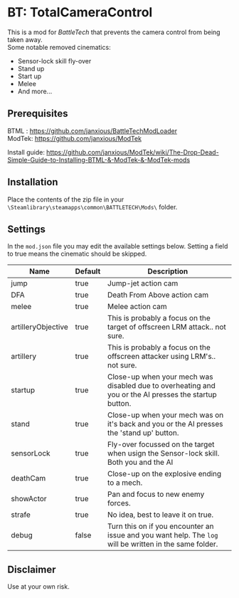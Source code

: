 # BT: TotalCameraControl
This is a mod for *BattleTech* that prevents the camera control from being taken away.     
Some notable removed cinematics:
- Sensor-lock skill fly-over
- Stand up
- Start up
- Melee
- And more...

## Prerequisites

BTML : https://github.com/janxious/BattleTechModLoader   
ModTek: https://github.com/janxious/ModTek

Install guide: https://github.com/janxious/ModTek/wiki/The-Drop-Dead-Simple-Guide-to-Installing-BTML-&-ModTek-&-ModTek-mods

## Installation
Place the contents of the zip file in your `\Steamlibrary\steamapps\common\BATTLETECH\Mods\` folder.

## Settings
In the `mod.json` file you may edit the available settings below.
Setting a field to true means the cinematic should be skipped. 


| Name  | Default | Description |
| ----- | --- | -------------|
| jump  | true  | Jump-jet action cam |
| DFA  | true  | Death From Above action cam |
| melee  | true  | Melee action cam|
| artilleryObjective  | true  | This is probably a focus on the target of offscreen LRM attack.. not sure. |
| artillery  | true  | This is probably a focus on the offscreen attacker using LRM's.. not sure. |
| startup  | true  | Close-up when your mech was disabled due to overheating and you or the AI presses the startup button. |
| stand  | true  | Close-up when your mech was on it's back and you or the AI presses the 'stand up' button. |
| sensorLock  | true  | Fly-over focussed on the target when usign the Sensor-lock skill. Both you and the AI |
| deathCam  | true  | Close-up on the explosive ending to a mech. |
| showActor  | true  | Pan and focus to new enemy forces. |
| strafe  | true  | No idea, best to leave it on true. |
| debug  | false  | Turn this on if you encounter an issue and you want help. The `log` will be written in the same folder. |


## Disclaimer 
Use at your own risk.